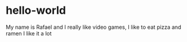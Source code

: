 # hello-world 
My name is Rafael and I really like video games,
I like to eat pizza and ramen I like it a lot
